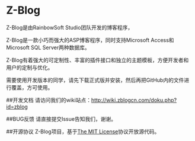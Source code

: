 Z-Blog
=============

Z-Blog是由RainbowSoft Studio团队开发的博客程序，

Z-Blog是一款小巧而强大的ASP博客程序，同时支持Microsoft Access和Microsoft SQL Server两种数据库。

Z-Blog有着强大的可定制性、丰富的插件接口和独立的主题模板，方便开发者和用户的定制与优化。

需要使用开发版本的同学，请先下载正式版并安装，然后再把GitHub内的文件进行覆盖，方可使用。


##开发文档
请访问我们的wiki站点：http://wiki.zblogcn.com/doku.php?id=zblog

##BUG反馈
请直接提交Issue告知我们，谢谢。

##开源协议
Z-Blog项目，基于[The MIT License](http://opensource.org/licenses/mit-license.php)协议开放源代码。